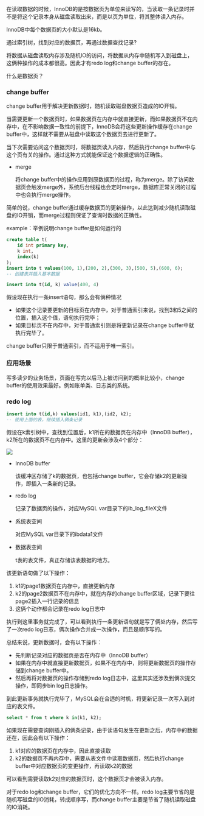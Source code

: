 在读取数据的时候，InnoDB的是按数据页为单位来读写的，当读取一条记录时并不是将这个记录本身从磁盘读取出来，而是以页为单位，将其整体读入内存。

InnoDB中每个数据页的大小默认是16kb。

通过索引树，找到对应的数据页，再通过数据查找记录?



将数据从磁盘读取内存涉及随机IO的访问，将数据从内存中随机写入到磁盘上，这俩种操作的成本都很高。因此才有redo log和change buffer的存在。



什么是数据页？





### change buffer

change buffer用于解决更新数据时，随机读取磁盘数据页造成的IO开销。

当需要更新一个数据页时，如果数据页在内存中就直接更新，而如果数据页不在内存中，在不影响数据一致性的前提下，InnoDB会将这些更新操作缓存在change buffer中，这样就不需要从磁盘中读取这个数据页去进行更新了。

当下次需要访问这个数据页时，将数据页读入内存，然后执行change buffer中与这个页有关的操作。通过这种方式就能保证这个数据逻辑的正确性。

- merge

  将change buffer中的操作应用到原数据页的过程，称为merge。除了访问数据页会触发merge外，系统后台线程也会定时merge，数据库正常关闭的过程中也会执行merge操作。

简单的说，change buffer通过缓存数据页的更新操作，以此达到减少随机读取磁盘的IO开销，而merge过程则保证了查询时数据的正确性。



example：举例说明change buffer是如何运行的

```sql
create table t(
	id int primary key,
    k int,
    index(k)
);
insert into t values(100, 1),(200, 2),(300, 3),(500, 5),(600, 6);
-- 创建表并插入基本数据
```

```sql
insert into t(id, k) value(400, 4)
```

假设现在执行一条insert语句，那么会有俩种情况

- 如果这个记录要更新的目标页在内存中，对于普通索引来说，找到3和5之间的位置，插入这个值，语句执行完毕；
- 如果目标页不在内存中，对于普通索引则是将更新记录在change buffer中就执行完毕了。



change buffer只限于普通索引，而不适用于唯一索引。



### 应用场景

写多读少的业务场景，页面在写完以后马上被访问到的概率比较小，change buffer的使用效果最好。例如账单类、日志类的系统。





### redo log

```sql
insert into t(id,k) values(id1, k1),(id2, k2);
-- 使用上面的表，继续插入俩条记录
```

假设在k索引树中，查找到位置后，k1所在的数据页在内存中（InnoDB buffer），k2所在的数据页不在内存中。这里的更新会涉及4个部分：

![](https://static001.geekbang.org/resource/image/98/a3/980a2b786f0ea7adabef2e64fb4c4ca3.png)

- InnoDB buffer

  该缓冲区存储了k的数据页，也包括change buffer，它会存储k2的更新操作，即插入一条新的记录。

- redo log

  记录了数据页的操作，对应MySQL var目录下的ib_log_fileX文件

- 系统表空间

  对应MySQL var目录下的ibdata1文件

- 数据表空间

  t表的表文件，真正存储该表数据的地方。

该更新语句做了以下操作：

1. k1的page1数据页在内存中，直接更新内存
2. k2的page2数据页不在内存中，就在内存的change buffer区域，记录下要往page2插入一行记录的信息
3. 这俩个动作都会记录在redo log日志中

执行到这里事务就完成了，可以看到执行一条更新语句就是写了俩处内存，然后写了一次redo log日志，俩次操作合并成一次操作，而且是顺序写的。

总结来说，更新数据时，会有以下操作：

- 先判断记录对应的数据页是否在内存中（InnoDB buffer）
- 如果在内存中就直接更新数据页，如果不在内存中，则将更新数据页的操作存储到change buffer中。
- 然后再将对数据页的操作存储到redo log日志中，这里其实还涉及到俩次提交操作，即同步bin log日志操作。

到此更新事务就执行完毕了，MySQL会在合适的时机，将更新记录一次写入到对应的表文件。





```sql
select * from t where k in(k1, k2);
```

如果现在需要查询刚插入的俩条记录，由于读语句发生在更新之后，内存中的数据还在，因此会有以下操作：

1. k1对应的数据页在内存中，因此直接读取
2. k2的数据页不再内存中，需要从表文件中读取数据页，然后执行change buffer中对应数据页的变更操作，再读取k2的数据

可以看到需要读取k2对应的数据页时，这个数据页才会被读入内存。



对于redo log和change buffer，它们的优化方向不一样。redo log主要节省的是随机写磁盘的IO消耗，转成顺序写，而change buffer主要是节省了随机读取磁盘的IO消耗。











